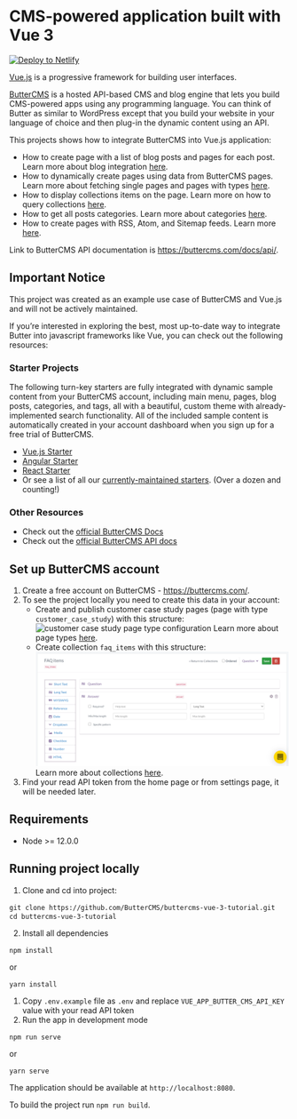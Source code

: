 # CMS-powered application built with Vue 3

[![Deploy to Netlify](https://www.netlify.com/img/deploy/button.svg)](https://app.netlify.com/start/deploy?repository=https://github.com/butterCMS/buttercms-vue-3-tutorial)

[Vue.js](https://v3.vuejs.org/) is a progressive framework for building user interfaces.

[ButterCMS](https://buttercms.com) is a hosted API-based CMS and blog engine that lets you build CMS-powered apps using any programming language. You can think of Butter as similar to WordPress except that you build your website in your language of choice and then plug-in the dynamic content using an API.

This projects shows how to integrate ButterCMS into Vue.js application:

- How to create page with a list of blog posts and pages for each post. Learn more about blog integration [here](https://buttercms.com/docs/api/#get-your-blog-posts).
- How to dynamically create pages using data from ButterCMS pages. Learn more about fetching single pages and pages with types [here](https://buttercms.com/docs/api/#pages).
- How to display collections items on the page. Learn more on how to query collections [here](https://buttercms.com/docs/api/#retrieve-a-collection).
- How to get all posts categories. Learn more about categories [here](https://buttercms.com/docs/api/#categories).
- How to create pages with RSS, Atom, and Sitemap feeds. Learn more [here](https://buttercms.com/docs/api/#feeds).

Link to ButterCMS API documentation is https://buttercms.com/docs/api/.

## Important Notice
This project was created as an example use case of ButterCMS and Vue.js and will not be actively maintained. 

If you’re interested in exploring the best, most up-to-date way to integrate Butter into javascript frameworks like Vue, you can check out the following resources:

### Starter Projects

The following turn-key starters are fully integrated with dynamic sample content from your ButterCMS account, including main menu, pages, blog posts, categories, and tags, all with a beautiful, custom theme with already-implemented search functionality. All of the included sample content is automatically created in your account dashboard when you sign up for a free trial of ButterCMS.
- [Vue.js Starter](https://buttercms.com/starters/vuejs-starter-project/)
- [Angular Starter](https://buttercms.com/starters/angular-starter-project/)
- [React Starter](https://buttercms.com/starters/react-starter-project/)
- Or see a list of all our [currently-maintained starters](https://buttercms.com/starters/). (Over a dozen and counting!)

### Other Resources
- Check out the [official ButterCMS Docs](https://buttercms.com/docs/)
- Check out the [official ButterCMS API docs](https://buttercms.com/docs/api/)


## Set up ButterCMS account

1. Create a free account on ButterCMS - https://buttercms.com/.
2. To see the project locally you need to create this data in your account:
   - Create and publish customer case study pages (page with type `customer_case_study`) with this structure:
     ![customer case study page type configuration](https://buttercms.com/static/images/docs/guides/PagesNewPageType1Gridsome.png)
     Learn more about page types [here](https://buttercms.com/docs/api-client/vuejs#PagesPageType).
   - Create collection `faq_items` with this structure:
     ![faq items collection configuration](images/faq_items.png)
     Learn more about collections [here](https://buttercms.com/docs/api-client/vuejs#Collections).
3. Find your read API token from the home page or from settings page, it will be needed later.

## Requirements

- Node >= 12.0.0

## Running project locally

1. Clone and cd into project:

```
git clone https://github.com/ButterCMS/buttercms-vue-3-tutorial.git
cd buttercms-vue-3-tutorial
```

2. Install all dependencies

```
npm install
```

or

```
yarn install
```

1. Copy `.env.example` file as `.env` and replace `VUE_APP_BUTTER_CMS_API_KEY` value with your read API token
2. Run the app in development mode

```
npm run serve
```

or

```
yarn serve
```

The application should be available at `http://localhost:8080`.

To build the project run `npm run build`.
